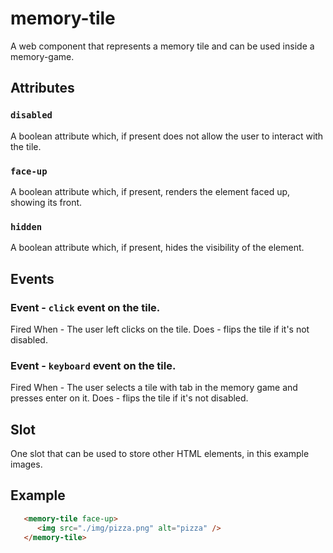 # memory-tile

A web component that represents a memory tile and can be used inside a memory-game.


## Attributes

### `disabled`
A boolean attribute which, if present does not allow the user to interact with the tile.

### `face-up`
A boolean attribute which, if present, renders the element faced up, showing its front.

### `hidden`
A boolean attribute which, if present, hides the visibility of the element.


## Events

### Event - `click` event on the tile.
Fired When - The user left clicks on the tile.
Does - flips the tile if it's not disabled.

### Event - `keyboard` event on the tile.
Fired When - The user selects a tile with tab in the memory game and presses enter on it.
Does - flips the tile if it's not disabled.


## Slot
One slot that can be used to store other HTML elements, in this example images.


## Example

```html
   <memory-tile face-up>
      <img src="./img/pizza.png" alt="pizza" />
   </memory-tile>
```
